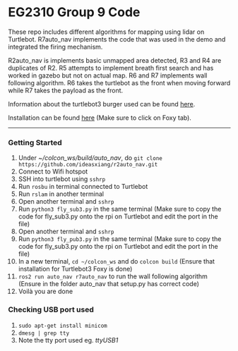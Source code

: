 # EG2310 Group 9 Code
These repo includes different algorithms for mapping using lidar on Turtlebot. R7auto_nav implements the code that was used in the demo and integrated the firing mechanism.

R2auto_nav is implements basic unmapped area detected, R3 and R4 are duplicates of R2. R5 attempts to implement breath first search and has worked in gazebo but not on actual map. R6 and R7 implements wall following algorithm. R6 takes the turtlebot as the front when moving forward while R7 takes the payload as the front.

Information about the turtlebot3 burger used can be found [here](https://emanual.robotis.com/docs/en/platform/turtlebot3/overview/).

Installation can be found [here](https://emanual.robotis.com/docs/en/platform/turtlebot3/overview/) (Make sure to click on Foxy tab).

------
### Getting Started
1. Under *~/colcon_ws/build/auto_nav*, do `git clone https://github.com/ideasxiang/r2auto_nav.git`
2. Connect to Wifi hotspot
3. SSH into turtlebot using `sshrp`
4. Run `rosbu` in terminal connected to Turtlebot
5. Run `rslam` in another terminal
6. Open another terminal and `sshrp`
7. Run `python3 fly_sub3.py` in the same terminal (Make sure to copy the code for fly_sub3.py onto the rpi on Turtlebot and edit the port in the file)
8. Open another terminal and `sshrp`
9. Run `python3 fly_pub3.py` in the same terminal (Make sure to copy the code for fly_sub3.py onto the rpi on Turtlebot and edit the port in the file)
10. In a new terminal, `cd ~/colcon_ws` and do `colcon build` (Ensure that installation for Turtlebot3 Foxy is done)
11. `ros2 run auto_nav r7auto_nav` to run the wall following algorithm (Ensure in the folder auto_nav that setup.py has correct code)
12. Voilà you are done

### Checking USB port used
1. `sudo apt-get install minicom`
2. `dmesg | grep tty`
3. Note the tty port used eg. *ttyUSB1*
